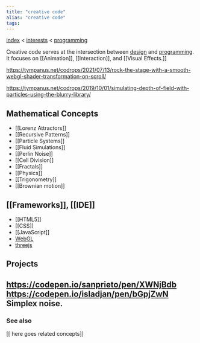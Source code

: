 ```yaml
---
title: "creative code"
alias: "creative code"
tags: 
---
```


[index](/.md) < [interests](1-interests.md) < [programming](1-programming.md)

Creative code serves at the intersection between [design](Design.md) and [programming](1-programming.md). It focuses on [[Animation]], [[Interaction]], and [[Visual Effects.]]

https://tympanus.net/codrops/2021/07/13/rock-the-stage-with-a-smooth-webgl-shader-transformation-on-scroll/

https://tympanus.net/codrops/2019/10/01/simulating-depth-of-field-with-particles-using-the-blurry-library/

## Mathematical Concepts 
- [[Lorenz Attractors]]
- [[Recursive Patterns]]
- [[Particle Systems]]
- [[Fluid Simulations]]
- [[Perlin Noise]]
- [[Cell Division]]
- [[Fractals]]
- [[Physics]]
- [[Trigonometry]]
- [[Brownian motion]]

## [[Frameworks]], [[IDE]]
- [[HTML5]]
- [[CSS]]
- [[JavaScript]]
- [WebGL](WebGL.md)
- [threejs](threejs.md)


## Projects
https://codepen.io/sanprieto/pen/XWNjBdb
https://codepen.io/isladjan/pen/bGpjZwN
Simplex noise.
-------------
### See also
[[ here goes related concepts]]
